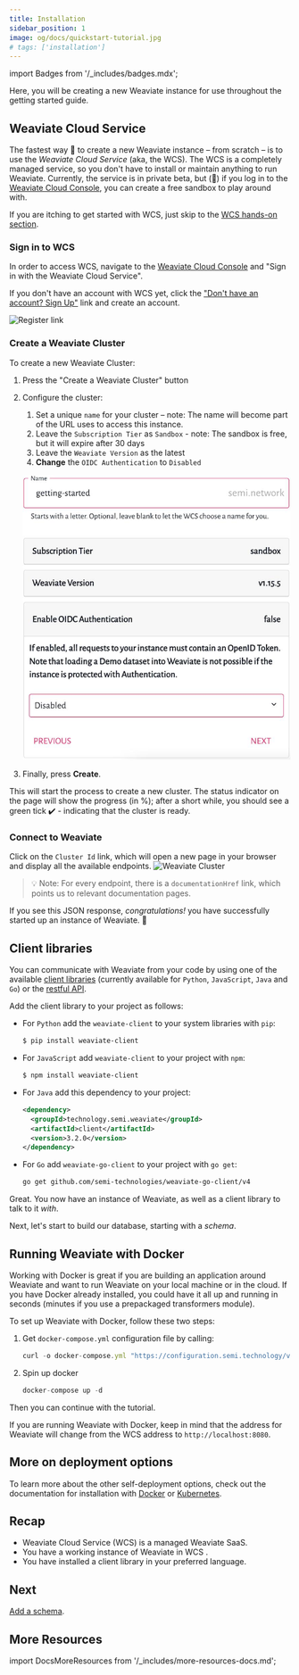 ```yaml
---
title: Installation
sidebar_position: 1
image: og/docs/quickstart-tutorial.jpg
# tags: ['installation']
---
```

import Badges from '/_includes/badges.mdx';

<Badges/>

Here, you will be creating a new Weaviate instance for use throughout the getting started guide.

## Weaviate Cloud Service

The fastest way 🚀 to create a new Weaviate instance – from scratch – is to use the _Weaviate Cloud Service_ (aka, the WCS). The WCS is a completely managed service, so you don't have to install or maintain anything to run Weaviate. Currently, the service is in private beta, but (🤫) if you log in to the [Weaviate Cloud Console](https://console.weaviate.io), you can create a free sandbox to play around with.

If you are itching to get started with WCS, just skip to the [WCS hands-on section](#wcs-hands-on).

### Sign in to WCS

In order to access WCS, navigate to the [Weaviate Cloud Console](https://console.semi.technology/) and "Sign in with the Weaviate Cloud Service". 

If you don't have an account with WCS yet, click the ["Don't have an account? Sign Up"](https://auth.wcs.api.semi.technology/auth/realms/SeMI/protocol/openid-connect/registrations?client_id=wcs&response_type=code&redirect_uri=https://console.semi.technology/console/wcs) link and create an account.

![Register link](./img/register.jpg)

### Create a Weaviate Cluster

To create a new Weaviate Cluster:
1. Press the "Create a Weaviate Cluster" button
1. Configure the cluster:
    1. Set a unique `name` for your cluster – note: The name will become part of the URL uses to access this instance. 
    1. Leave the `Subscription Tier` as `Sandbox` - note: The sandbox is free, but it will expire after 30 days
    1. Leave the `Weaviate Version` as the latest
    1. **Change** the `OIDC Authentication` to `Disabled`
    
    ![Cluster Configuration](./img/WCS-screenshot.jpg)
1. Finally, press **Create**.

This will start the process to create a new cluster. The status indicator on the page will show the progress (in %); after a short while, you should see a green tick ✔️ - indicating that the cluster is ready.


### Connect to Weaviate

Click on the `Cluster Id` link, which will open a new page in your browser and display all the available endpoints.
![Weaviate Cluster](./img/weaviate-cluster.jpg)

> 💡 Note: For every endpoint, there is a `documentationHref` link, which points us to relevant documentation pages.

If you see this JSON response, *congratulations!* you have successfully started up an instance of Weaviate. 🎉

## Client libraries

You can communicate with Weaviate from your code by using one of the available [client libraries](../client-libraries/) (currently available for `Python`, `JavaScript`, `Java` and `Go`) or the [restful API](/developers/weaviate/current/restful-api-references/).

Add the client library to your project as follows:

* For `Python` add the `weaviate-client` to your system libraries with `pip`:
  ```bash
  $ pip install weaviate-client
  ```

* For `JavaScript` add `weaviate-client` to your project with `npm`:
  ```bash
  $ npm install weaviate-client
  ```

* For `Java` add this dependency to your project:
  ```xml
  <dependency>
    <groupId>technology.semi.weaviate</groupId>
    <artifactId>client</artifactId>
    <version>3.2.0</version>
  </dependency>
  ```

* For `Go` add `weaviate-go-client` to your project with `go get`:
  ```bash
  go get github.com/semi-technologies/weaviate-go-client/v4
  ```

Great. You now have an instance of Weaviate, as well as a client library to talk to it *with*. 

Next, let's start to build our database, starting with a *schema*.

## Running Weaviate with Docker

Working with Docker is great if you are building an application around Weaviate and want to run Weaviate on your local machine or in the cloud. If you have Docker already installed, you could have it all up and running in seconds (minutes if you use a  prepackaged transformers module).

To set up Weaviate with Docker, follow these two steps:

1. Get `docker-compose.yml` configuration file by calling:
    ```js
    curl -o docker-compose.yml "https://configuration.semi.technology/v2/docker-compose/docker-compose.yml?enterprise_usage_collector=false&modules=standalone&runtime=docker-compose&weaviate_version={{ site.weaviate_version }}"
    ```
1. Spin up docker
    ```js
    docker-compose up -d
    ```

Then you can continue with the tutorial.

If you are running Weaviate with Docker, keep in mind that the address for Weaviate will change from the WCS address to `http://localhost:8080`.
## More on deployment options

To learn more about the other self-deployment options, check out the documentation for installation with [Docker](https://weaviate.io/developers/weaviate/current/installation/docker-compose.html) or [Kubernetes](https://weaviate.io/developers/weaviate/current/installation/kubernetes.html). 

## Recap

* Weaviate Cloud Service (WCS) is a managed Weaviate SaaS.
* You have a working instance of Weaviate in WCS .
* You have installed a client library in your preferred language.

## Next

[Add a schema](./schema.html).

## More Resources

import DocsMoreResources from '/_includes/more-resources-docs.md';

<DocsMoreResources />

